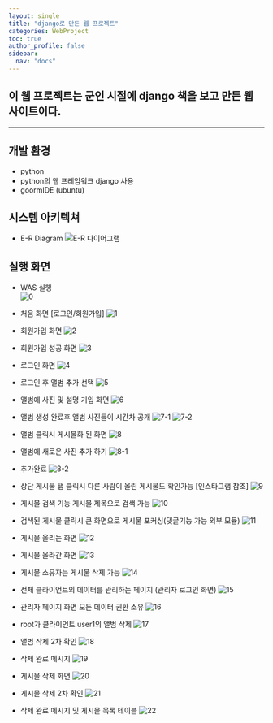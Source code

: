 ```yaml
---
layout: single
title: "django로 만든 웹 프로젝트"
categories: WebProject
toc: true
author_profile: false
sidebar:
  nav: "docs"
---
```


## 이 웹 프로젝트는 군인 시절에 django 책을 보고 만든 웹 사이트이다.
---
## 개발 환경
- python
- python의 웹 프레임워크 django 사용
- goormIDE (ubuntu)

## 시스템 아키텍쳐
- E-R Diagram ![E-R 다이어그램](https://github.com/hanmin0512/soldier_django_blog/assets/37041208/a9ec1a2a-5894-4c70-9942-9bc24e459738)


## 실행 화면 
- WAS 실행 <br> ![0](https://github.com/hanmin0512/soldier_django_blog/assets/37041208/b8c770b8-de6c-4b5a-9e62-8694a1d6f8fd)

- 처음 화면 [로그인/회원가입] ![1](https://github.com/hanmin0512/soldier_django_blog/assets/37041208/c26b8552-00f7-4679-9832-df4e808900af)

- 회원가입 화면 ![2](https://github.com/hanmin0512/soldier_django_blog/assets/37041208/e4bf4410-59b5-45fe-ab0c-32ee478f8c43)

- 회원가입 성공 화면 ![3](https://github.com/hanmin0512/soldier_django_blog/assets/37041208/edfbe000-be54-4f9c-8608-9301205e6e19)

- 로그인 화면 ![4](https://github.com/hanmin0512/soldier_django_blog/assets/37041208/27e27416-5862-4438-bea3-c4dd3c83b007)

- 로그인 후 앨범 추가 선택 ![5](https://github.com/hanmin0512/soldier_django_blog/assets/37041208/6a84b3e0-d937-4c8f-9458-4f0564116387)

- 앨범에 사진 및 설명 기입 화면 ![6](https://github.com/hanmin0512/soldier_django_blog/assets/37041208/2f70da00-628d-44d9-80cc-c8ebe996f049)

- 앨범 생성 완료후 앨범 사진들이 시간차 공개 
![7-1](https://github.com/hanmin0512/soldier_django_blog/assets/37041208/4bd46366-279c-4116-bee9-d8c08e01fd4a)
![7-2](https://github.com/hanmin0512/soldier_django_blog/assets/37041208/28157a6f-c0d5-4024-8158-bfa5d96953a3)

- 앨범 클릭시 게시물화 된 화면 ![8](https://github.com/hanmin0512/soldier_django_blog/assets/37041208/2e925c48-d4b2-48ec-bfce-284a7db0190b)

- 앨범에 새로은 사진 추가 하기
![8-1](https://github.com/hanmin0512/soldier_django_blog/assets/37041208/6dd8fbe8-a9ed-4e05-91d7-9f9e33f921d8)

- 추가완료
![8-2](https://github.com/hanmin0512/soldier_django_blog/assets/37041208/55397718-1494-4825-9e2b-869385073b8f)


- 상단 게시물 탭 클릭시 다른 사람이 올린 게시물도 확인가능 [인스타그램 참조]
![9](https://github.com/hanmin0512/soldier_django_blog/assets/37041208/f4fe24d8-83a7-418f-ae3d-11a4f0e354e3)

- 게시물 검색 기능 게시물 제목으로 검색 가능
![10](https://github.com/hanmin0512/soldier_django_blog/assets/37041208/deff8b4b-105c-46f4-9554-c71a7cf3f2cf)

- 검색된 게시물 클릭시 큰 화면으로 게시물 포커싱(댓글기능 가능 외부 모듈)
![11](https://github.com/hanmin0512/soldier_django_blog/assets/37041208/ada2ba71-1b4f-4ed0-8978-fd4ddc48e9f1)

- 게시물 올리는 화면
![12](https://github.com/hanmin0512/soldier_django_blog/assets/37041208/86eedebd-0595-48e2-b2e5-39a4c05dd8aa)

- 게시물 올라간 화면
![13](https://github.com/hanmin0512/soldier_django_blog/assets/37041208/24960c52-eec1-43b5-9545-750e25fc4329)


- 게시물 소유자는 게시물 삭제 가능
![14](https://github.com/hanmin0512/soldier_django_blog/assets/37041208/09757e1a-ccf8-44c4-b506-f9b460958c77)

- 전체 클라이언트의 데이터를 관리하는 페이지 (관리자 로그인 화면)
![15](https://github.com/hanmin0512/soldier_django_blog/assets/37041208/0b436751-ad09-44ad-a593-c80ff69b6b7c)

- 관리자 페이지 화면 모든 데이터 권환 소유
![16](https://github.com/hanmin0512/soldier_django_blog/assets/37041208/3ece0b5f-ee3e-4cf6-a9ea-87095223a426)

- root가 클라이언트 user1의 앨범 삭제
![17](https://github.com/hanmin0512/soldier_django_blog/assets/37041208/4864f53f-71f8-492e-a019-3e0cd7a37dbc)

- 앨범 삭제 2차 확인
![18](https://github.com/hanmin0512/soldier_django_blog/assets/37041208/1f37d8f9-987a-4b7d-8343-9977ebf45ed2)

- 삭제 완료 메시지
![19](https://github.com/hanmin0512/soldier_django_blog/assets/37041208/225f6e28-2e66-4b1b-a928-03dea32009ff)

- 게시물 삭제 화면
![20](https://github.com/hanmin0512/soldier_django_blog/assets/37041208/6bb5b56a-6528-40de-99ef-bdeb292c5360)

- 게시물 삭제 2차 확인
![21](https://github.com/hanmin0512/soldier_django_blog/assets/37041208/b30344d9-3dcb-4e32-bdac-4c8e7b3206c2)


- 삭제 완료 메시지 및 게시물 목록 테이블
![22](https://github.com/hanmin0512/soldier_django_blog/assets/37041208/4b9eacdb-9308-441a-a184-3b8b8d5ba750)


